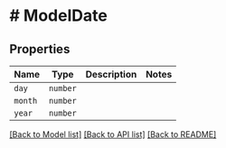 # # ModelDate



## Properties

Name | Type | Description | Notes
------------ | ------------- | ------------- | -------------
| `day` | ```number``` |   |  |
| `month` | ```number``` |   |  |
| `year` | ```number``` |   |  |

[[Back to Model list]](../README.md#models) [[Back to API list]](../README.md#api-endpoints) [[Back to README]](../README.md)
